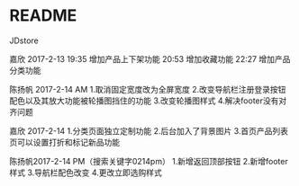 # README

JDstore

嘉欣 2017-2-13
19:35 增加产品上下架功能
20:53 增加收藏功能
22:27 增加产品分类功能

陈扬帆 2017-2-14 AM
1.取消固定宽度改为全屏宽度
2.改变导航栏注册登录按钮配色以及其放大功能被轮播图挡住的功能
3.改变轮播图样式 4.解决footer没有对齐问题

嘉欣 2017-2-14
1.分类页面独立定制功能
2.后台加入了背景图片
3.首页产品列表页可以设置打折和标记新品功能

陈扬帆2017-2-14 PM（搜索关键字0214pm）
1.新增返回顶部按钮 2.新增footer样式 3.导航栏配色改变 4.更改立即选购样式
